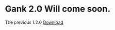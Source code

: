 Gank 2.0 Will come soon.
===

The previous 1.2.0 [Download](https://itunes.apple.com/cn/app/gank-da-zao-ji-zhi-degank.io/id1129157059?mt=8)
